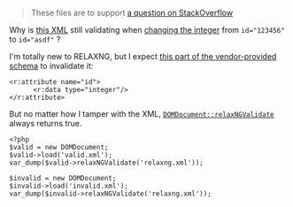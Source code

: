 > These files are to support [a question on StackOverflow][7]

Why is [this XML][1] still validating when [changing the integer][2] from `id="123456"` to `id="asdf"` ?

I'm totally new to RELAXNG, but I expect [this part of the vendor-provided schema][3] to invalidate it:

<!-- lang:xml -->

    <r:attribute name="id">
          <r:data type="integer"/>
    </r:attribute>

But no matter how I tamper with the XML, [`DOMDocument::relaxNGValidate`][4] always returns true.

    <?php
    $valid = new DOMDocument;
    $valid->load('valid.xml');
    var_dump($valid->relaxNGValidate('relaxng.xml'));
    
    $invalid = new DOMDocument;
    $invalid->load('invalid.xml');
    var_dump($invalid->relaxNGValidate('relaxng.xml'));

  [1]: https://github.com/admonkey/validate-relaxng/blob/ebab1e7358e4343b4aeb6ff19ab6d12bc52b4bbf/valid.xml#L9
  [2]: https://github.com/admonkey/validate-relaxng/blob/ebab1e7358e4343b4aeb6ff19ab6d12bc52b4bbf/invalid.xml#L9
  [3]: https://github.com/admonkey/validate-relaxng/blob/ebab1e7358e4343b4aeb6ff19ab6d12bc52b4bbf/relaxng.xml#L88
  [4]: http://php.net/manual/en/domdocument.relaxngvalidate.php
  [5]: https://github.com/admonkey/validate-relaxng
  [6]: https://www.digitalmeasures.com/
  [7]:http://stackoverflow.com/q/38899917/4233593
